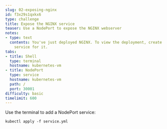 ```yaml
---
slug: 02-exposing-nginx
id: f3x29s1qxkx6
type: challenge
title: Expose the NGINX service
teaser: Use a NodePort to expose the NGINX webserver
notes:
- type: text
  contents: You've just deployed NGINX. To view the deployment, create a NodePort
    service for it.
tabs:
- title: Shell
  type: terminal
  hostname: kubernetes-vm
- title: NodePort
  type: service
  hostname: kubernetes-vm
  path: /
  port: 30001
difficulty: basic
timelimit: 600
---
```

Use the terminal to add a NodePort service:

```
kubectl apply -f service.yml
```